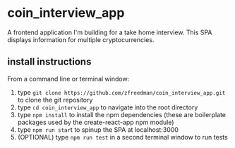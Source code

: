 # coin_interview_app
A frontend application I'm building for a take home interview. This SPA displays information for multiple cryptocurrencies.

## install instructions
From a command line or terminal window:
1. type `git clone https://github.com/zfreedman/coin_interview_app.git` to clone the git repository
2. type `cd coin_interview_app` to navigate into the root directory
3. type `npm install` to install the npm dependencies (these are boilerplate packages used by the create-react-app npm module)
4. type `npm run star`t to spinup the SPA at localhost:3000
5. (OPTIONAL) type `npm run test` in a second terminal window to run tests
